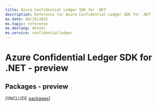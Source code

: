 ```yaml
---
title: Azure Confidential Ledger SDK for .NET
description: Reference for Azure Confidential Ledger SDK for .NET
ms.date: 04/29/2025
ms.topic: reference
ms.devlang: dotnet
ms.service: confidentialledger
---
```

# Azure Confidential Ledger SDK for .NET - preview
## Packages - preview
[!INCLUDE [packages](confidential-ledger-index.md)]
